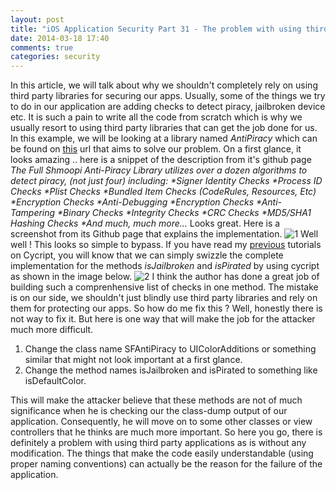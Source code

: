 ```yaml
---
layout: post
title: "iOS Application Security Part 31 - The problem with using third party libraries for securing your apps"
date: 2014-03-18 17:40
comments: true
categories: security
---
```


In this article, we will talk about why we shouldn't completely rely on using third party libraries for securing our apps. Usually, some of the things we try to do in our application are adding checks to detect piracy, jailbroken device etc. It is such a pain to write all the code from scratch which is why we usually resort to using third party libraries that can get the job done for us. In this example, we will be looking at a library named _AntiPiracy_ which can be found on [this](https://github.com/Shmoopi/AntiPiracy) url that aims to solve our problem. On a first glance, it looks amazing .. here is a snippet of the description from it's github page _The Full Shmoopi Anti-Piracy Library utilizes over a dozen algorithms to detect piracy, (not just four) including: *Signer Identity Checks *Process ID Checks *Plist Checks *Bundled Item Checks (CodeRules, Resources, Etc) *Encryption Checks *Anti-Debugging *Encryption Checks *Anti-Tampering *Binary Checks *Integrity Checks *CRC Checks *MD5/SHA1 Hashing Checks *And much, much more…_ Looks great. Here is a screenshot from its Github page that explains the implementation. ![1]({{site.baseurl}}/images/posts/ios31/1.png) Well well ! This looks so simple to bypass. If you have read my [previous](http://highaltitudehacks.com/2013/07/25/ios-application-security-part-8-method-swizzling-using-cycript) tutorials on Cycript, you will know that we can simply swizzle the complete implementation for the methods _isJailbroken_ and _isPirated_ by using cycript as shown in the image below. ![2]({{site.baseurl}}/images/posts/ios31/2.png) I think the author has done a great job of building such a comprenhensive list of checks in one method. The mistake is on our side, we shouldn't just blindly use third party libraries and rely on them for protecting our apps. So how do me fix this ? Well, honestly there is not way to fix it. But here is one way that will make the job for the attacker much more difficult.

<!-- more -->

1.  Change the class name SFAntiPiracy to UIColorAdditions or something similar that might not look important at a first glance.
2.  Change the method names isJailbroken and isPirated to something like isDefaultColor.

This will make the attacker believe that these methods are not of much significance when he is checking our the class-dump output of our application. Consequently, he will move on to some other classes or view controllers that he thinks are much more important. So here you go, there is definitely a problem with using third party applications as is without any modification. The things that make the code easily understandable (using proper naming conventions) can actually be the reason for the failure of the application.